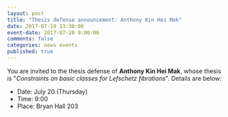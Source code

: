 ```yaml
---
layout: post
title: "Thesis defense announcement: Anthony Kin Hei Mak"
date: 2017-07-18 13:30:00
event-date: 2017-07-20 9:00:00
comments: false
categories: news events
published: true
---
```


You are invited to the thesis defense of **Anthony Kin Hei Mak**, whose thesis is "_Constraints on basic classes for Lefschetz fibrations_". Details are below:

- Date: July 20 (Thursday)
- Time: 9:00
- Place: Bryan Hall 203
